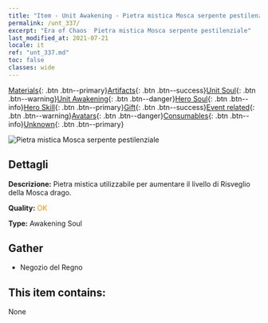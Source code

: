 ```yaml
---
title: "Item - Unit Awakening - Pietra mistica Mosca serpente pestilenziale"
permalink: /unt_337/
excerpt: "Era of Chaos  Pietra mistica Mosca serpente pestilenziale"
last_modified_at: 2021-07-21
locale: it
ref: "unt_337.md"
toc: false
classes: wide
---
```

 [Materials](/ItemsIT/){: .btn .btn--primary}[Artifacts](/ItemsIT/Artifacts/){: .btn .btn--success}[Unit Soul](/ItemsIT/UnitSoul/){: .btn .btn--warning}[Unit Awakening](/ItemsIT/UnitAwakening/){: .btn .btn--danger}[Hero Soul](/ItemsIT/HeroSoul/){: .btn .btn--info}[Hero Skill](/ItemsIT/HeroSkill/){: .btn .btn--primary}[Gift](/ItemsIT/Gift/){: .btn .btn--success}[Event related](/ItemsIT/Events/){: .btn .btn--warning}[Avatars](/ItemsIT/Avatars/){: .btn .btn--danger}[Consumables](/ItemsIT/Consumables/){: .btn .btn--info}[Unknown](/ItemsIT/Unknown/){: .btn .btn--primary}

 ![Pietra mistica Mosca serpente pestilenziale](/images/u/tia_longying.jpg)

## Dettagli
 **Descrizione:** Pietra mistica utilizzabile per aumentare il livello di Risveglio della Mosca drago.

 **Quality:** <span style="color: #FF8C00">OK</span>

 **Type:** Awakening Soul

## Gather

*    Negozio del Regno 

## This item contains:

  None

